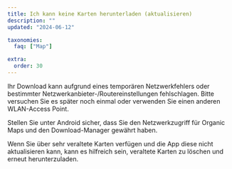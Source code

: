 ```yaml
---
title: Ich kann keine Karten herunterladen (aktualisieren)
description: ""
updated: "2024-06-12"

taxonomies:
  faq: ["Map"]

extra:
  order: 30
---
```


Ihr Download kann aufgrund eines temporären Netzwerkfehlers oder bestimmter Netzwerkanbieter-/Routereinstellungen fehlschlagen. Bitte versuchen Sie es später noch einmal oder verwenden Sie einen anderen WLAN-Access Point.

Stellen Sie unter Android sicher, dass Sie den Netzwerkzugriff für Organic Maps und den Download-Manager gewährt haben.

Wenn Sie über sehr veraltete Karten verfügen und die App diese nicht aktualisieren kann, kann es hilfreich sein, veraltete Karten zu löschen und erneut herunterzuladen.
